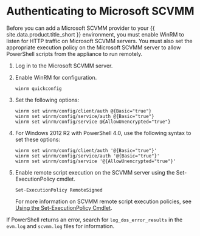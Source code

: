 # Authenticating to Microsoft SCVMM

Before you can add a Microsoft SCVMM provider to your {{ site.data.product.title_short }}
environment, you must enable WinRM to listen for HTTP traffic on
Microsoft SCVMM servers. You must also set the appropriate execution
policy on the Microsoft SCVMM server to allow PowerShell scripts from
the appliance to run remotely.

1.  Log in to the Microsoft SCVMM server.

2.  Enable WinRM for configuration.

        winrm quickconfig

3.  Set the following options:

        winrm set winrm/config/client/auth @{Basic="true"}
        winrm set winrm/config/service/auth @{Basic="true"}
        winrm set winrm/config/service @{AllowUnencrypted="true"}

4.  For Windows 2012 R2 with PowerShell 4.0, use the following syntax to
    set these options:

        winrm set winrm/config/client/auth '@{Basic="true"}'
        winrm set winrm/config/service/auth '@{Basic="true"}'
        winrm set winrm/config/service '@{AllowUnencrypted="true"}'

5.  Enable remote script execution on the SCVMM server using the
    Set-ExecutionPolicy cmdlet.

        Set-ExecutionPolicy RemoteSigned

    For more information on SCVMM remote script execution policies, see
    [Using the Set-ExecutionPolicy
    Cmdlet](http://technet.microsoft.com/en-us/library/ee176961.aspx).

If PowerShell returns an error, search for `log_dos_error_results` in
the `evm.log` and `scvmm.log` files for information.
